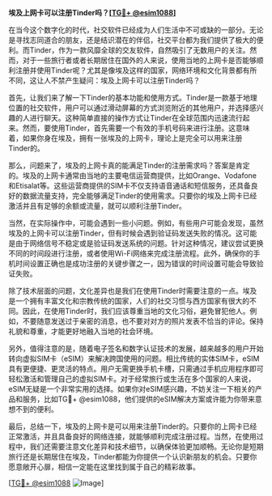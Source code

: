 **埃及上网卡可以注册Tinder吗？[[TG💪+ @esim1088](https://t.me/s/esim1088)]**

在当今这个数字化的时代，社交软件已经成为人们生活中不可或缺的一部分。无论是寻找志同道合的朋友，还是结识潜在的伴侣，社交平台都为我们提供了极大的便利。而Tinder，作为一款风靡全球的交友软件，自然吸引了无数用户的关注。然而，对于一些旅行者或者长期居住在国外的人来说，使用当地的上网卡是否能够顺利注册并使用Tinder呢？尤其是像埃及这样的国家，网络环境和文化背景都有所不同，这让人不禁产生疑问：埃及上网卡可以注册Tinder吗？

首先，让我们来了解一下Tinder的基本功能和使用方式。Tinder是一款基于地理位置的社交软件，用户可以通过滑动屏幕的方式浏览附近的其他用户，并选择感兴趣的人进行聊天。这种简单直接的操作方式让Tinder在全球范围内迅速流行起来。然而，要使用Tinder，首先需要一个有效的手机号码来进行注册。这意味着，如果你身在埃及，拥有一张埃及的上网卡，理论上是完全可以用来注册Tinder的。

那么，问题来了，埃及的上网卡真的能满足Tinder的注册需求吗？答案是肯定的。埃及的上网卡通常由当地的主要电信运营商提供，比如Orange、Vodafone和Etisalat等。这些运营商提供的SIM卡不仅支持语音通话和短信服务，还具备良好的数据流量支持，完全能够满足Tinder的使用需求。只要你的埃及上网卡已经激活并且有足够的余额或流量，就可以顺利注册Tinder。

当然，在实际操作中，可能会遇到一些小问题。例如，有些用户可能会发现，虽然埃及的上网卡可以注册Tinder，但有时候会遇到验证码发送失败的情况。这可能是由于网络信号不稳定或是验证码发送系统的问题。针对这种情况，建议尝试更换不同的时间段进行注册，或者使用Wi-Fi网络来完成注册流程。此外，确保你的手机时间设置正确也是成功注册的关键步骤之一，因为错误的时间设置可能会导致验证失败。

除了技术层面的问题，文化差异也是我们在使用Tinder时需要注意的一点。埃及是一个拥有丰富文化和宗教传统的国家，人们的社交习惯与西方国家有很大的不同。因此，在使用Tinder时，我们应该尊重当地的文化习俗，避免冒犯他人。例如，不要随意发送过于亲密的消息，也不要对对方的照片发表不恰当的评论。保持礼貌和尊重，才能更好地融入当地的社会环境。

另外，值得注意的是，随着电子签名和数字认证技术的发展，越来越多的用户开始转向虚拟SIM卡（eSIM）来解决跨国使用的问题。相比传统的实体SIM卡，eSIM具有更便捷、更灵活的特点。用户无需更换手机卡槽，只需通过手机应用程序即可轻松激活和管理自己的虚拟SIM卡。对于经常旅行或生活在多个国家的人来说，eSIM无疑是一个非常实用的选择。如果你对eSIM感兴趣，不妨关注一下相关的产品和服务，比如TG💪+ @esim1088，他们提供的eSIM解决方案或许能为你带来意想不到的便利。

最后，总结一下，埃及的上网卡是可以用来注册Tinder的。只要你的上网卡已经正常激活，并且具备良好的网络连接，就能够顺利完成注册过程。当然，在使用过程中，我们还需要注意文化差异和技术细节，以确保体验更加顺畅。无论你是短期旅行还是长期居住在埃及，Tinder都能为你提供一个认识新朋友的机会。只要你愿意敞开心扉，相信一定能在这里找到属于自己的精彩故事。

[[TG💪+ @esim1088](https://t.me/s/esim1088) ![Image](https://i.postimg.cc/4NQfJmqS/Snipaste-2025-05-13-00-14-12.png)]